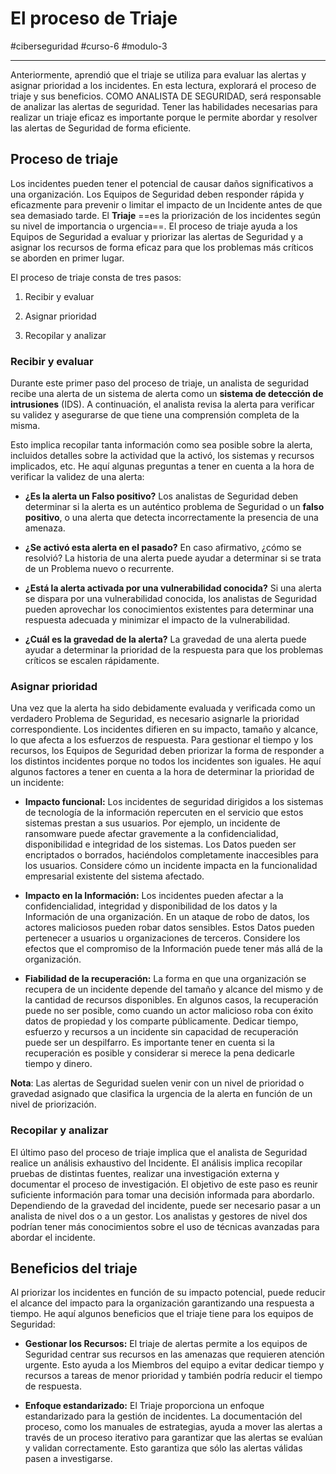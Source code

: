 # El proceso de Triaje
#ciberseguridad #curso-6 #modulo-3 

---
Anteriormente, aprendió que el triaje se utiliza para evaluar las alertas y asignar prioridad a los incidentes. En esta lectura, explorará el proceso de triaje y sus beneficios. COMO ANALISTA DE SEGURIDAD, será responsable de analizar las alertas de seguridad. Tener las habilidades necesarias para realizar un triaje eficaz es importante porque le permite abordar y resolver las alertas de Seguridad de forma eficiente.
## Proceso de triaje

Los incidentes pueden tener el potencial de causar daños significativos a una organización. Los Equipos de Seguridad deben responder rápida y eficazmente para prevenir o limitar el impacto de un Incidente antes de que sea demasiado tarde. El **Triaje** ==es la priorización de los incidentes según su nivel de importancia o urgencia==. El proceso de triaje ayuda a los Equipos de Seguridad a evaluar y priorizar las alertas de Seguridad y a asignar los recursos de forma eficaz para que los problemas más críticos se aborden en primer lugar.

El proceso de triaje consta de tres pasos:

1. Recibir y evaluar

2. Asignar prioridad

3. Recopilar y analizar

### Recibir y evaluar

Durante este primer paso del proceso de triaje, un analista de seguridad recibe una alerta de un sistema de alerta como un **sistema de detección de intrusiones** (IDS). A continuación, el analista revisa la alerta para verificar su validez y asegurarse de que tiene una comprensión completa de la misma.

Esto implica recopilar tanta información como sea posible sobre la alerta, incluidos detalles sobre la actividad que la activó, los sistemas y recursos implicados, etc. He aquí algunas preguntas a tener en cuenta a la hora de verificar la validez de una alerta:

- **¿Es la alerta un Falso positivo?** Los analistas de Seguridad deben determinar si la alerta es un auténtico problema de Seguridad o un **falso positivo**, o una alerta que detecta incorrectamente la presencia de una amenaza.

- **¿Se activó esta alerta en el pasado?** En caso afirmativo, ¿cómo se resolvió? La historia de una alerta puede ayudar a determinar si se trata de un Problema nuevo o recurrente.

- **¿Está la alerta activada por una vulnerabilidad conocida?** Si una alerta se dispara por una vulnerabilidad conocida, los analistas de Seguridad pueden aprovechar los conocimientos existentes para determinar una respuesta adecuada y minimizar el impacto de la vulnerabilidad.

- **¿Cuál es la gravedad de la alerta?** La gravedad de una alerta puede ayudar a determinar la prioridad de la respuesta para que los problemas críticos se escalen rápidamente.
### Asignar prioridad

Una vez que la alerta ha sido debidamente evaluada y verificada como un verdadero Problema de Seguridad, es necesario asignarle la prioridad correspondiente. Los incidentes difieren en su impacto, tamaño y alcance, lo que afecta a los esfuerzos de respuesta. Para gestionar el tiempo y los recursos, los Equipos de Seguridad deben priorizar la forma de responder a los distintos incidentes porque no todos los incidentes son iguales. He aquí algunos factores a tener en cuenta a la hora de determinar la prioridad de un incidente:

- **Impacto funcional:** Los incidentes de seguridad dirigidos a los sistemas de tecnología de la información repercuten en el servicio que estos sistemas prestan a sus usuarios. Por ejemplo, un incidente de ransomware puede afectar gravemente a la confidencialidad, disponibilidad e integridad de los sistemas. Los Datos pueden ser encriptados o borrados, haciéndolos completamente inaccesibles para los usuarios. Considere cómo un incidente impacta en la funcionalidad empresarial existente del sistema afectado.

- **Impacto en la Información:** Los incidentes pueden afectar a la confidencialidad, integridad y disponibilidad de los datos y la Información de una organización. En un ataque de robo de datos, los actores maliciosos pueden robar datos sensibles. Estos Datos pueden pertenecer a usuarios u organizaciones de terceros. Considere los efectos que el compromiso de la Información puede tener más allá de la organización.

- **Fiabilidad de la recuperación:** La forma en que una organización se recupera de un incidente depende del tamaño y alcance del mismo y de la cantidad de recursos disponibles. En algunos casos, la recuperación puede no ser posible, como cuando un actor malicioso roba con éxito datos de propiedad y los comparte públicamente. Dedicar tiempo, esfuerzo y recursos a un incidente sin capacidad de recuperación puede ser un despilfarro. Es importante tener en cuenta si la recuperación es posible y considerar si merece la pena dedicarle tiempo y dinero.

**Nota**: Las alertas de Seguridad suelen venir con un nivel de prioridad o gravedad asignado que clasifica la urgencia de la alerta en función de un nivel de priorización.
### Recopilar y analizar

El último paso del proceso de triaje implica que el analista de Seguridad realice un análisis exhaustivo del Incidente. El análisis implica recopilar pruebas de distintas fuentes, realizar una investigación externa y documentar el proceso de investigación. El objetivo de este paso es reunir suficiente información para tomar una decisión informada para abordarlo. Dependiendo de la gravedad del incidente, puede ser necesario pasar a un analista de nivel dos o a un gestor. Los analistas y gestores de nivel dos podrían tener más conocimientos sobre el uso de técnicas avanzadas para abordar el incidente.
## Beneficios del triaje

Al priorizar los incidentes en función de su impacto potencial, puede reducir el alcance del impacto para la organización garantizando una respuesta a tiempo. He aquí algunos beneficios que el triaje tiene para los equipos de Seguridad:

- **Gestionar los Recursos:** El triaje de alertas permite a los equipos de Seguridad centrar sus recursos en las amenazas que requieren atención urgente. Esto ayuda a los Miembros del equipo a evitar dedicar tiempo y recursos a tareas de menor prioridad y también podría reducir el tiempo de respuesta.

- **Enfoque estandarizado:** El Triaje proporciona un enfoque estandarizado para la gestión de incidentes. La documentación del proceso, como los manuales de estrategias, ayuda a mover las alertas a través de un proceso iterativo para garantizar que las alertas se evalúan y validan correctamente. Esto garantiza que sólo las alertas válidas pasen a investigarse.